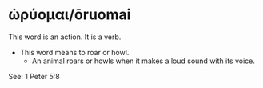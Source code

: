 # ὠρύομαι/ōruomai
This word is an action. It is a verb.

* This word means to roar or howl.
    * An animal roars or howls when it makes a loud sound with its voice.

See: 1 Peter 5:8
